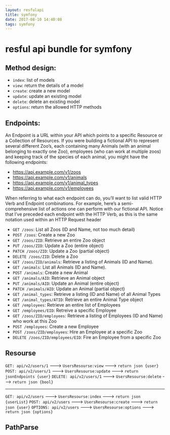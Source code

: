 ```yaml
---
layout: resfulapi
title: symfony
date: 2017-08-10 14:40:08
tags: symfony
---
```


# resful api bundle for symfony

## Method design:
  - `index`: list of models
  - `view`: return the details of a model
  - `create`: create a new model
  - `update`: update an existing model
  - `delete`: delete an existing model
  - `options`: return the allowed HTTP methods

## Endpoints:

An Endpoint is a URL within your API which points to a specific Resource or a Collection of Resources.
If you were building a fictional API to represent several different Zoo’s, each containing many Animals (with an animal belonging to exactly one Zoo), employees (who can work at multiple zoos) and keeping track of the species of each animal, you might have the following endpoints:

- https://api.example.com/v1/zoos
- https://api.example.com/v1/animals
- https://api.example.com/v1/animal_types
- https://api.example.com/v1/employees

When referring to what each endpoint can do, you’ll want to list valid HTTP Verb and Endpoint combinations. For example, here’s a semi-comprehensive list of actions one can perform with our fictional API. Notice that I’ve preceded each endpoint with the HTTP Verb, as this is the same notation used within an HTTP Request header

- `GET /zoos`: List all Zoos (ID and Name, not too much detail)
- `POST /zoos`: Create a new Zoo
- `GET /zoos/ZID`: Retrieve an entire Zoo object
- `PUT /zoos/ZID`: Update a Zoo (entire object)
- `PATCH /zoos/ZID`: Update a Zoo (partial object)
- `DELETE /zoos/ZID`: Delete a Zoo
- `GET /zoos/ZID/animals`: Retrieve a listing of Animals (ID and Name).
- `GET /animals`: List all Animals (ID and Name).
- `POST /animals`: Create a new Animal
- `GET /animals/AID`: Retrieve an Animal object
- `PUT /animals/AID`: Update an Animal (entire object)
- `PATCH /animals/AID`: Update an Animal (partial object)
- `GET /animal_types`: Retrieve a listing (ID and Name) of all Animal Types
- `GET /animal_types/ATID`: Retrieve an entire Animal Type object
- `GET /employees`: Retrieve an entire list of Employees
- `GET /employees/EID`: Retreive a specific Employee
- `GET /zoos/ZID/employees`: Retrieve a listing of Employees (ID and Name) who work at this Zoo
- `POST /employees`: Create a new Employee
- `POST /zoos/ZID/employees`: Hire an Employee at a specific Zoo
- `DELETE /zoos/ZID/employees/EID`: Fire an Employee from a specific Zoo

## Resourse

`GET: api/v2/users/1`   --->  `UsersResourse:view`  --->  `return json {user}`
`POST: api/v2/users/1`   --->  `UsersResourse:update`  --->  `return jsonEndpoints {user}`
`DELETE: api/v2/users/1`   --->  `UsersResourse:delete`  --->  `return json {bool}`

----

`GET: api/v2/users`   --->  `UsersResourse:index`  --->  `return json {userList}`
`POST: api/v2/users`   --->  `UsersResourse:create`  --->  `return json {user}`
`OPTIONS: api/v2/users` ---> `UsersResourse:options` --->  `return json {options}`

## PathParse


<div id="container"></div>
<link rel="stylesheet" href="https://imsun.github.io/gitment/style/default.css">
<script src="https://imsun.github.io/gitment/dist/gitment.browser.js"></script>
<script>
  var gitment = new Gitment({
    id: '页面 ID', // 可选。默认为 location.href
    owner: 'jonny-bo', // 可以是你的GitHub用户名，也可以是github id
    repo: 'jonny-bo.github.io',
    oauth: {
      client_id: '1c77e0e89cfbef9d889d',
      client_secret: 'b1b0d59ca8a7915cffa91f574f3a4ad720086bbd',
    },
  })
  gitment.render('container')
</script>